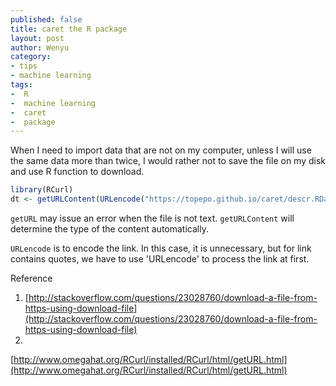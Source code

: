 ```yaml
---
published: false
title: caret the R package
layout: post
author: Wenyu
category:
- tips
- machine learning
tags:
-  R
-  machine learning
-  caret
-  package
---
```





When I need to import data that are not on my computer, unless I will use the same data more than twice, I would rather not to save the file on my disk and use R function to download.

```R
library(RCurl)
dt <- getURLContent(URLencode("https://topepo.github.io/caret/descr.RData"))
```

`getURL` may issue an error when the file is not text. `getURLContent` will determine the type of the content automatically.

`URLencode` is to encode the link. In this case, it is unnecessary, but for link contains quotes, we have to use 'URLencode' to process the link at first.

Reference

1. [http://stackoverflow.com/questions/23028760/download-a-file-from-https-using-download-file](http://stackoverflow.com/questions/23028760/download-a-file-from-https-using-download-file)
2.
[http://www.omegahat.org/RCurl/installed/RCurl/html/getURL.html](http://www.omegahat.org/RCurl/installed/RCurl/html/getURL.html)
